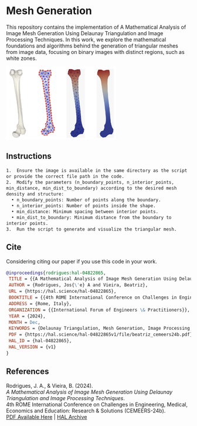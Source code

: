 # Mesh Generation

This repository contains the implementation of A Mathematical Analysis of Image Mesh Generation Using Delaunay Triangulation and Image Processing Techniques. In this work, we explore the mathematical foundations and algorithms behind the generation of triangular meshes from image data, focusing on binary images with distinct regions, such as white zones.

<img src="mesh_bone.png" width="300" height="200" />

## Instructions

	1.	Ensure the image is available in the same directory as the script or provide the correct file path in the code.
	2.	Modify the parameters (n_boundary_points, n_interior_points, min_distance, min_dist_to_boundary) according to the desired mesh density and structure:
	  •	n_boundary_points: Number of points along the boundary.
	  •	n_interior_points: Number of points inside the shape.
	  •	min_distance: Minimum spacing between interior points.
	  •	min_dist_to_boundary: Minimum distance from the boundary to interior points.
	3.	Run the script to generate and visualize the triangular mesh.

 ## Cite
 Considering citing our paper if you use this code in your work.
 ```bibtex
@inproceedings{rodrigues:hal-04822865,
  TITLE = {{A Mathematical Analysis of Image Mesh Generation Using Delaunay Triangulation and Image Processing Techniques}},
  AUTHOR = {Rodrigues, Jos{\'e} A and Vieira, Beatriz},
  URL = {https://hal.science/hal-04822865},
  BOOKTITLE = {{4th ROME International Conference on Challenges in Engineering, Medical, Economics and Education: Research \& Solutions (CEMEERS-24b)}},
  ADDRESS = {Rome, Italy},
  ORGANIZATION = {{International Forum of Engineers \& Practitioners}},
  YEAR = {2024},
  MONTH = Dec,
  KEYWORDS = {Delaunay Triangulation, Mesh Generation, Image Processing, Binary Image Segmentation, Grid Discretization, Computational Geometry},
  PDF = {https://hal.science/hal-04822865v1/file/beatriz_cemeers24b.pdf},
  HAL_ID = {hal-04822865},
  HAL_VERSION = {v1}
}
```

## References
Rodrigues, J. A., & Vieira, B. (2024).  
*A Mathematical Analysis of Image Mesh Generation Using Delaunay Triangulation and Image Processing Techniques*.  
4th ROME International Conference on Challenges in Engineering, Medical, Economics and Education: Research & Solutions (CEMEERS-24b).  
[PDF Available Here](https://hal.science/hal-04822865v1/file/beatriz_cemeers24b.pdf) | [HAL Archive](https://hal.science/hal-04822865)


